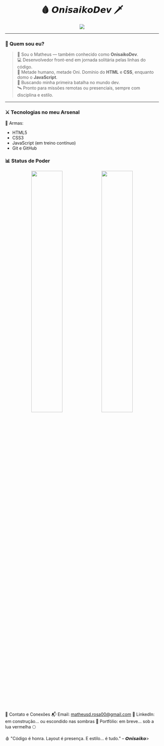 <h1 align="center">🩸 𝙊𝙣𝙞𝙨𝙖𝙞𝙠𝙤𝘿𝙚𝙫 🗡️</h1>

<p align="center">
  <img src="https://readme-typing-svg.herokuapp.com?font=Fira+Code&duration=3000&pause=500&color=FF0055&center=true&vCenter=true&width=600&lines=Front-End+Ronin+em+Missão;Codificando+com+honra+e+caos;HTML%2C+CSS+%2B+JavaScript+em+treinamento" />
</p>

---

### 👹 Quem sou eu?

> 🧠 Sou o Matheus — também conhecido como **OnisaikoDev**.  
> 💻 Desenvolvedor front-end em jornada solitária pelas linhas do código.  
> 👺 Metade humano, metade Oni. Domínio do **HTML** e **CSS**, enquanto domo o **JavaScript**.  
> 🌌 Buscando minha primeira batalha no mundo dev.  
> 🛰️ Pronto para missões remotas ou presenciais, sempre com disciplina e estilo.

---

### ⚔️ Tecnologias no meu Arsenal

🔧 Armas:
- HTML5
- CSS3
- JavaScript (em treino contínuo)
- Git e GitHub

### 📊 Status de Poder
<div align="center"> <img width="45%" src="https://github-readme-stats.vercel.app/api?username=OnisaikoDev&show_icons=true&theme=radical&title_color=ff0055&icon_color=ff0055" /> <img width="45%" src="https://github-readme-stats.vercel.app/api/top-langs/?username=OnisaikoDev&layout=compact&theme=radical&title_color=ff0055" /> </div>

🧭 Contato e Conexões
📬 Email: matheusd.rosa00@gmail.com
🧠 LinkedIn: em construção... ou escondido nas sombras
🐲 Portfólio: em breve… sob a lua vermelha 🌕

🩸 "Código é honra. Layout é presença. E estilo... é tudo."
– 𝙊𝙣𝙞𝙨𝙖𝙞𝙠𝙤>
